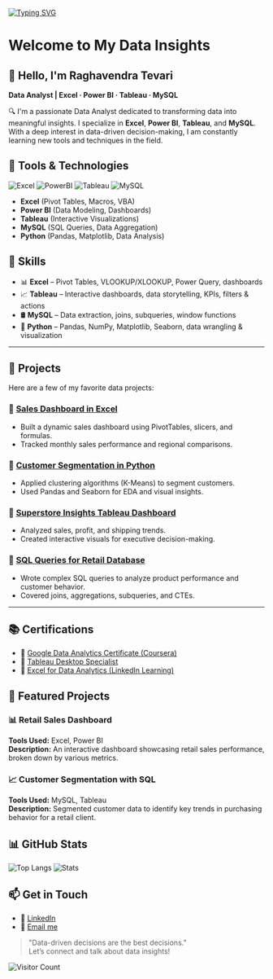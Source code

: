  [![Typing SVG](https://readme-typing-svg.demolab.com?font=Fira+Code&pause=1000&width=1000&lines=📊+Making+raw+data+into+meaningful+insights;🎯+Creating+interactive+Dashboards;Helping+the+company+to+achive+towards+the+goal)](https://git.io/typing-svg)

# Welcome to My Data Insights
## 👋 Hello, I'm Raghavendra Tevari  
**Data Analyst | Excel · Power BI · Tableau · MySQL**

🔍 I'm a passionate Data Analyst dedicated to transforming data into meaningful insights. I specialize in **Excel**, **Power BI**, **Tableau**, and **MySQL**. With a deep interest in data-driven decision-making, I am constantly learning new tools and techniques in the field.

## 🧰 Tools & Technologies

![Excel](https://img.shields.io/badge/Excel-Data-blue)
![PowerBI](https://img.shields.io/badge/PowerBI-Dashboard-blue)
![Tableau](https://img.shields.io/badge/Tableau-Visualization-blue)
![MySQL](https://img.shields.io/badge/MySQL-Queries-blue)

- **Excel** (Pivot Tables, Macros, VBA)
- **Power BI** (Data Modeling, Dashboards)
- **Tableau** (Interactive Visualizations)
- **MySQL** (SQL Queries, Data Aggregation)
- **Python** (Pandas, Matplotlib, Data Analysis)

## 🔧 Skills 

- 📊 **Excel** – Pivot Tables, VLOOKUP/XLOOKUP, Power Query, dashboards
- 📈 **Tableau** – Interactive dashboards, data storytelling, KPIs, filters & actions
- 🛢️ **MySQL** – Data extraction, joins, subqueries, window functions
- 🐍 **Python** – Pandas, NumPy, Matplotlib, Seaborn, data wrangling & visualization

---


## 📁 Projects

Here are a few of my favorite data projects:

### 📌 [Sales Dashboard in Excel](https://github.com/Raghu-rt/sales-dashboard-excel)
- Built a dynamic sales dashboard using PivotTables, slicers, and formulas.
- Tracked monthly sales performance and regional comparisons.

### 📌 [Customer Segmentation in Python](https://github.com/Raghu-rt/customer-segmentation-python)
- Applied clustering algorithms (K-Means) to segment customers.
- Used Pandas and Seaborn for EDA and visual insights.

### 📌 [Superstore Insights Tableau Dashboard](https://public.tableau.com/app/profile/Raghu-rt)
- Analyzed sales, profit, and shipping trends.
- Created interactive visuals for executive decision-making.

### 📌 [SQL Queries for Retail Database](https://github.com/Raghu-rt/sql-retail-analysis)
- Wrote complex SQL queries to analyze product performance and customer behavior.
- Covered joins, aggregations, subqueries, and CTEs.

---

## 📚 Certifications

- 📜 [Google Data Analytics Certificate (Coursera)](link)
- 📜 [Tableau Desktop Specialist](link)
- 📜 [Excel for Data Analytics (LinkedIn Learning)](link)

## 📂 Featured Projects

### 📊 **Retail Sales Dashboard**
**Tools Used:** Excel, Power BI  
**Description:** An interactive dashboard showcasing retail sales performance, broken down by various metrics.  


### 📈 **Customer Segmentation with SQL**
**Tools Used:** MySQL, Tableau  
**Description:** Segmented customer data to identify key trends in purchasing behavior for a retail client.  


## 📊 GitHub Stats

![Top Langs](https://github-readme-stats.vercel.app/api/top-langs/?username=JohnDoe&layout=compact&theme=dark)
![Stats](https://github-readme-stats.vercel.app/api?username=JohnDoe&show_icons=true&hide_title=true&theme=dark)

## 📫 Get in Touch
- 💼 [LinkedIn](https://www.linkedin.com/in/raghavendratevari/)
- 📧 [Email me](mailto:raghavendratevari@gmail.com)


> "Data-driven decisions are the best decisions."  
Let’s connect and talk about data insights!

![Visitor Count](https://profile-counter.glitch.me/raghavendratevari/count.svg)



